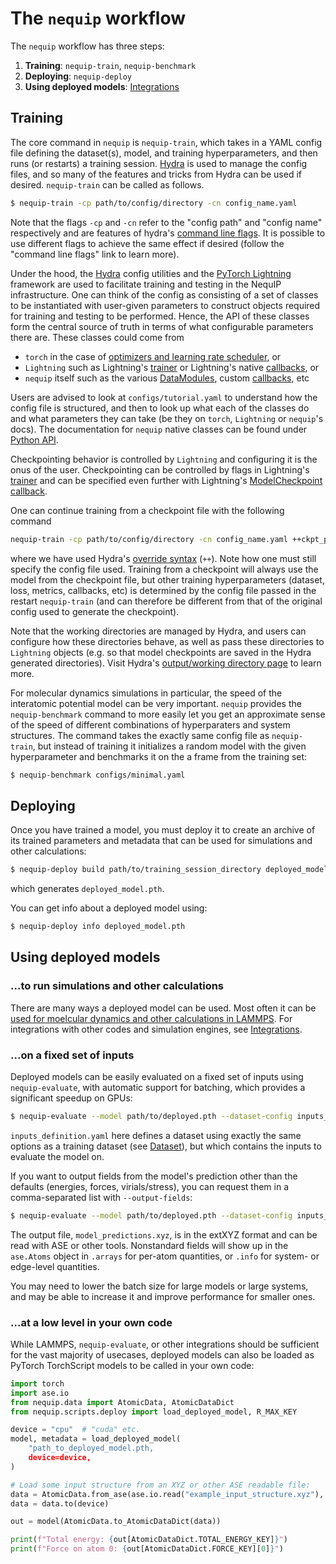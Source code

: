 # The `nequip` workflow

The `nequip` workflow has three steps:
 1. **Training**:  `nequip-train`, `nequip-benchmark`
 2. **Deploying**: `nequip-deploy`
 3. **Using deployed models**: [Integrations](../integrations/all.rst)


## Training

The core command in `nequip` is `nequip-train`, which takes in a YAML config file defining the dataset(s), model, and training hyperparameters, and then runs (or restarts) a training session. [Hydra](https://hydra.cc/) is used to manage the config files, and so many of the features and tricks from Hydra can be used if desired. `nequip-train` can be called as follows.
```bash
$ nequip-train -cp path/to/config/directory -cn config_name.yaml
```
Note that the flags `-cp` and `-cn` refer to the "config path" and "config name" respectively and are features of hydra's [command line flags](https://hydra.cc/docs/advanced/hydra-command-line-flags/). It is possible to use different flags to achieve the same effect if desired (follow the "command line flags" link to learn more).

Under the hood, the [Hydra](https://hydra.cc/) config utilities and the [PyTorch Lightning](https://lightning.ai/docs/pytorch/stable/) framework are used to facilitate training and testing in the NequIP infrastructure. One can think of the config as consisting of a set of classes to be instantiated with user-given parameters to construct objects required for training and testing to be performed. Hence, the API of these classes form the central source of truth in terms of what configurable parameters there are. These classes could come from 
 - `torch` in the case of [optimizers and learning rate scheduler](https://pytorch.org/docs/stable/optim.html), or 
 - `Lightning` such as Lightning's [trainer](https://lightning.ai/docs/pytorch/stable/common/trainer.html) or Lightning's native [callbacks](https://lightning.ai/docs/pytorch/stable/api_references.html#callbacks), or 
 - `nequip` itself such as the various [DataModules](../api/datamodule.rst), custom [callbacks](../api/train.rst), etc

Users are advised to look at `configs/tutorial.yaml` to understand how the config file is structured, and then to look up what each of the classes do and what parameters they can take (be they on `torch`, `Lightning` or `nequip`'s docs). The documentation for `nequip` native classes can be found under [Python API](../api/nequip.rst).

Checkpointing behavior is controlled by `Lightning` and configuring it is the onus of the user. Checkpointing can be controlled by flags in Lightning's [trainer](https://lightning.ai/docs/pytorch/stable/common/trainer.html) and can be specified even further with Lightning's [ModelCheckpoint callback](https://lightning.ai/docs/pytorch/stable/api/lightning.pytorch.callbacks.ModelCheckpoint.html#lightning.pytorch.callbacks.ModelCheckpoint).

One can continue training from a checkpoint file with the following command
```bash
nequip-train -cp path/to/config/directory -cn config_name.yaml ++ckpt_path="path/to/ckpt_file"
```
where we have used Hydra's [override syntax](https://hydra.cc/docs/advanced/override_grammar/basic/) (`++`). Note how one must still specify the config file used. Training from a checkpoint will always use the model from the checkpoint file, but other training hyperparameters (dataset, loss, metrics, callbacks, etc) is determined by the config file passed in the restart `nequip-train` (and can therefore be different from that of the original config used to generate the checkpoint).

Note that the working directories are managed by Hydra, and users can configure how these directories behave, as well as pass these directories to `Lightning` objects (e.g. so that model checkpoints are saved in the Hydra generated directories). Visit Hydra's [output/working directory page](https://hydra.cc/docs/tutorials/basic/running_your_app/working_directory/) to learn more.

For molecular dynamics simulations in particular, the speed of the interatomic potential model can be very important. `nequip` provides the `nequip-benchmark` command to more easily let you get an approximate sense of the speed of different combinations of hyperparaters and system structures. The command takes the exactly same config file as `nequip-train`, but instead of training it initializes a random model with the given hyperparameter and benchmarks it on the a frame from the training set:
```bash
$ nequip-benchmark configs/minimal.yaml
``` 

## Deploying

Once you have trained a model, you must deploy it to create an archive of its trained parameters and metadata that can be used for simulations and other calculations:
```bash
$ nequip-deploy build path/to/training_session_directory deployed_model.pth
```
which generates `deployed_model.pth`.

You can get info about a deployed model using:
```bash
$ nequip-deploy info deployed_model.pth
```

## Using deployed models

### ...to run simulations and other calculations

There are many ways a deployed model can be used. Most often it can be [used for moelcular dynamics and other calculations in LAMMPS](../integrations/lammps.md). For integrations with other codes and simulation engines, see [Integrations](../integrations/all.rst).

### ...on a fixed set of inputs
Deployed models can be easily evaluated on a fixed set of inputs using `nequip-evaluate`, with automatic support for batching, which provides a significant speedup on GPUs:
```bash
$ nequip-evaluate --model path/to/deployed.pth --dataset-config inputs_definition.yaml --batch-size 50 --output model_predictions.xyz
```
`inputs_definition.yaml` here defines a dataset using exactly the same options as a training dataset (see [Dataset](./dataset.md)), but which contains the inputs to evaluate the model on. 

If you want to output fields from the model's prediction other than the defaults (energies, forces, virials/stress), you can request them in a comma-separated list with `--output-fields`:
```bash
$ nequip-evaluate --model path/to/deployed.pth --dataset-config inputs_definition.yaml --batch-size 50 --output model_predictions.xyz --output-fields node_features,edge_vectors
```
The output file, `model_predictions.xyz`, is in the extXYZ format and can be read with ASE or other tools. Nonstandard fields will show up in the `ase.Atoms` object in `.arrays` for per-atom quantities, or `.info` for system- or edge-level quantities.

You may need to lower the batch size for large models or large systems, and may be able to increase it and improve performance for smaller ones.

### ...at a low level in your own code
While LAMMPS, `nequip-evaluate`, or other integrations should be sufficient for the vast majority of usecases, deployed models can also be loaded as PyTorch TorchScript models to be called in your own code:
```python
import torch
import ase.io
from nequip.data import AtomicData, AtomicDataDict
from nequip.scripts.deploy import load_deployed_model, R_MAX_KEY

device = "cpu"  # "cuda" etc.
model, metadata = load_deployed_model(
    "path_to_deployed_model.pth,
    device=device,
)

# Load some input structure from an XYZ or other ASE readable file:
data = AtomicData.from_ase(ase.io.read("example_input_structure.xyz"), r_max=metadata[R_MAX_KEY])
data = data.to(device)

out = model(AtomicData.to_AtomicDataDict(data))

print(f"Total energy: {out[AtomicDataDict.TOTAL_ENERGY_KEY]}")
print(f"Force on atom 0: {out[AtomicDataDict.FORCE_KEY][0]}")
```


